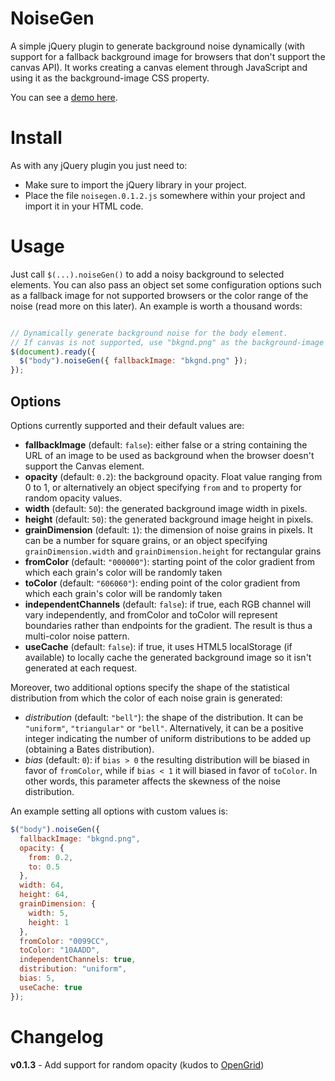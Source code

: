 NoiseGen
========

A simple jQuery plugin to generate background noise dynamically (with support for a fallback background image for browsers that don't support the canvas API). It works creating a canvas element through JavaScript and using it as the background-image CSS property.

You can see a [demo here](http://www.lucaongaro.eu/demos/noisegen/).


Install
=======

As with any jQuery plugin you just need to:

* Make sure to import the jQuery library in your project.
* Place the file `noisegen.0.1.2.js` somewhere within your project and import it in your HTML code.


Usage
=====

Just call `$(...).noiseGen()` to add a noisy background to selected elements. You can also pass an object set some configuration options such as a fallback image for not supported browsers or the color range of the noise (read more on this later). An example is worth a thousand words:

```javascript

// Dynamically generate background noise for the body element.
// If canvas is not supported, use "bkgnd.png" as the background-image instead
$(document).ready({
  $("body").noiseGen({ fallbackImage: "bkgnd.png" });
});

```


Options
-------

Options currently supported and their default values are:

* **fallbackImage** (default: `false`): either false or a string containing the URL of an image to be used as background when the browser doesn't support the Canvas element.
* **opacity** (default: `0.2`): the background opacity. Float value ranging from 0 to 1, or alternatively an object specifying `from` and `to` property for random opacity values.
* **width** (default: `50`): the generated background image width in pixels.
* **height** (default: `50`): the generated background image height in pixels.
* **grainDimension** (default: `1`): the dimension of noise grains in pixels. It can be a number for square grains, or an object specifying `grainDimension.width` and `grainDimension.height` for rectangular grains
* **fromColor** (default: `"000000"`): starting point of the color gradient from which each grain's color will be randomly taken
* **toColor** (default: `"606060"`): ending point of the color gradient from which each grain's color will be randomly taken
* **independentChannels** (default: `false`): if true, each RGB channel will vary independently, and fromColor and toColor will represent boundaries rather than endpoints for the gradient. The result is thus a multi-color noise pattern.
* **useCache** (default: `false`): if true, it uses HTML5 localStorage (if available) to locally cache the generated background image so it isn't generated at each request.

Moreover, two additional options specify the shape of the statistical distribution from which the color of each noise grain is generated:

* *distribution* (default: `"bell"`): the shape of the distribution. It can be `"uniform"`, `"triangular"` or `"bell"`. Alternatively, it can be a positive integer indicating the number of uniform distributions to be added up (obtaining a Bates distribution).
* *bias* (default: `0`): if `bias > 0` the resulting distribution will be biased in favor of `fromColor`, while if `bias < 1` it will biased in favor of `toColor`. In other words, this parameter affects the skewness of the noise distribution.

An example setting all options with custom values is:

```javascript
$("body").noiseGen({
  fallbackImage: "bkgnd.png",
  opacity: {
    from: 0.2,
    to: 0.5
  },
  width: 64,
  height: 64,
  grainDimension: {
    width: 5,
    height: 1
  },
  fromColor: "0099CC",
  toColor: "10AADD",
  independentChannels: true,
  distribution: "uniform",
  bias: 5,
  useCache: true
});
```


Changelog
=========

**v0.1.3** - Add support for random opacity (kudos to [OpenGrid](https://github.com/OpenGrid))